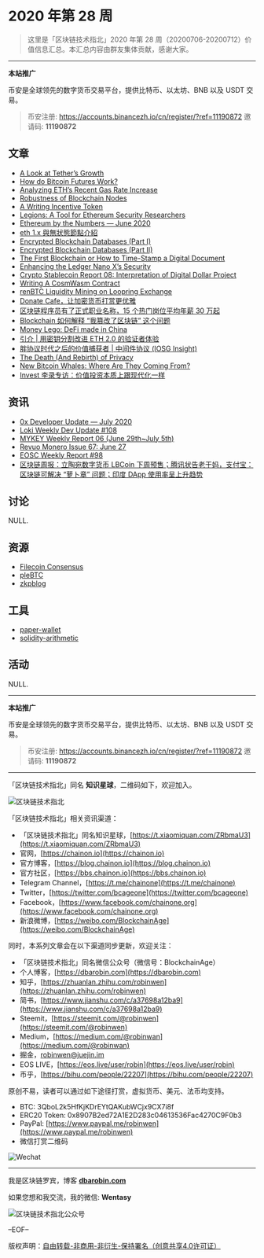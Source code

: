 # 2020 年第 28 周

> 这里是「区块链技术指北」2020 年第 28 周（20200706-20200712）价值信息汇总。本汇总内容由群友集体贡献，感谢大家。

***

**本站推广**

币安是全球领先的数字货币交易平台，提供比特币、以太坊、BNB 以及 USDT 交易。

> 币安注册: https://accounts.binancezh.io/cn/register/?ref=11190872
> 邀请码: **11190872**

## 文章

* [A Look at Tether’s Growth](https://bbs.chainon.io/d/5962)
* [How do Bitcoin Futures Work?](https://bbs.chainon.io/d/5963)
* [Analyzing ETH’s Recent Gas Rate Increase](https://bbs.chainon.io/d/5964)
* [Robustness of Blockchain Nodes](https://bbs.chainon.io/d/5965)
* [A Writing Incentive Token](https://bbs.chainon.io/d/5966)
* [Legions: A Tool for Ethereum Security Researchers](https://bbs.chainon.io/d/5967)
* [Ethereum by the Numbers — June 2020](https://bbs.chainon.io/d/5968)
* [eth 1.x 與無狀態節點介紹](https://bbs.chainon.io/d/5969)
* [Encrypted Blockchain Databases (Part I)](https://bbs.chainon.io/d/5970)
* [Encrypted Blockchain Databases (Part II)](https://bbs.chainon.io/d/5971)
* [The First Blockchain or How to Time-Stamp a Digital Document](https://bbs.chainon.io/d/5972)
* [Enhancing the Ledger Nano X’s Security](https://bbs.chainon.io/d/5973)
* [Crypto Stablecoin Report 08: Interpretation of Digital Dollar Project](https://bbs.chainon.io/d/5975)
* [Writing A CosmWasm Contract](https://bbs.chainon.io/d/5979)
* [renBTC Liquidity Mining on Loopring Exchange](https://bbs.chainon.io/d/5980)
* [Donate Cafe，让加密货币打赏更优雅](https://bbs.chainon.io/d/5981)
* [区块链程序员有了正式职业名称，15 个热门岗位平均年薪 30 万起](https://bbs.chainon.io/d/5982)
* [Blockchain 如何解释 “我篡改了区块链” 这个问题](https://bbs.chainon.io/d/5983)
* [Money Lego: DeFi made in China](https://bbs.chainon.io/d/5990)
* [引介 | 用密钥分割改进 ETH 2.0 的验证者体验](https://bbs.chainon.io/d/5991)
* [胖协议时代之后的价值捕获者 | 中间件协议 (IOSG Insight)](https://bbs.chainon.io/d/5992)
* [The Death (And Rebirth) of Privacy](https://bbs.chainon.io/d/5993)
* [New Bitcoin Whales: Where Are They Coming From?](https://bbs.chainon.io/d/5994)
* [Invest 李录专访：价值投资本质上跟现代化一样](https://bbs.chainon.io/d/5995)

## 资讯

* [0x Developer Update — July 2020](https://bbs.chainon.io/d/5961)
* [Loki Weekly Dev Update #108](https://bbs.chainon.io/d/5974)
* [MYKEY Weekly Report 06 (June 29th~July 5th)](https://bbs.chainon.io/d/5976)
* [Revuo Monero Issue 67: June 27](https://bbs.chainon.io/d/5977)
* [EOSC Weekly Report #98](https://bbs.chainon.io/d/5978)
* [区块链周报：立陶宛数字货币 LBCoin 下周预售；腾讯状告老干妈，支付宝：区块链可解决 “萝卜章” 问题；印度 DApp 使用率呈上升趋势](https://bbs.chainon.io/d/5984)

## 讨论

NULL.

## 资源

* [Filecoin Consensus](https://bbs.chainon.io/d/5986)
* [pleBTC](https://bbs.chainon.io/d/5987)
* [zkpblog](https://bbs.chainon.io/d/5989)

## 工具

* [paper-wallet](https://bbs.chainon.io/d/5985)
* [solidity-arithmetic](https://bbs.chainon.io/d/5988)

## 活动

NULL.

***

**本站推广**

币安是全球领先的数字货币交易平台，提供比特币、以太坊、BNB 以及 USDT 交易。

> 币安注册: https://accounts.binancezh.io/cn/register/?ref=11190872
> 邀请码: **11190872**

***

「区块链技术指北」同名 **知识星球**，二维码如下，欢迎加入。

![区块链技术指北](https://cdn.dbarobin.com/3YzonTR.png)

「区块链技术指北」相关资讯渠道：

* 「区块链技术指北」同名知识星球，[https://t.xiaomiquan.com/ZRbmaU3](https://t.xiaomiquan.com/ZRbmaU3)
* 官网，[https://chainon.io](https://chainon.io)
* 官方博客，[https://blog.chainon.io](https://blog.chainon.io)
* 官方社区，[https://bbs.chainon.io](https://bbs.chainon.io)
* Telegram Channel，[https://t.me/chainone](https://t.me/chainone)
* Twitter，[https://twitter.com/bcageone](https://twitter.com/bcageone)
* Facebook，[https://www.facebook.com/chainone.org](https://www.facebook.com/chainone.org)
* 新浪微博，[https://weibo.com/BlockchainAge](https://weibo.com/BlockchainAge)

同时，本系列文章会在以下渠道同步更新，欢迎关注：

* 「区块链技术指北」同名微信公众号（微信号：BlockchainAge）
* 个人博客，[https://dbarobin.com](https://dbarobin.com)
* 知乎，[https://zhuanlan.zhihu.com/robinwen](https://zhuanlan.zhihu.com/robinwen)
* 简书，[https://www.jianshu.com/c/a37698a12ba9](https://www.jianshu.com/c/a37698a12ba9)
* Steemit，[https://steemit.com/@robinwen](https://steemit.com/@robinwen)
* Medium，[https://medium.com/@robinwan](https://medium.com/@robinwan)
* 掘金，[robinwen@juejin.im](https://juejin.im/user/5673ccae60b2260ee435f89a/posts)
* EOS LIVE，[https://eos.live/user/robin](https://eos.live/user/robin)
* 币乎，[https://bihu.com/people/22207](https://bihu.com/people/22207)

原创不易，读者可以通过如下途径打赏，虚拟货币、美元、法币均支持。

* BTC: 3QboL2k5HfKjKDrEYtQAKubWCjx9CX7i8f
* ERC20 Token: 0x8907B2ed72A1E2D283c04613536Fac4270C9F0b3
* PayPal: [https://www.paypal.me/robinwen](https://www.paypal.me/robinwen)
* 微信打赏二维码

![Wechat](https://cdn.dbarobin.com/SzoNl5b.jpg)

***

我是区块链罗宾，博客 **[dbarobin.com](https://dbarobin.com/)**

如果您想和我交流，我的微信: **Wentasy**

![区块链技术指北公众号](https://cdn.dbarobin.com/w0wignb.png)

–EOF–

版权声明：[自由转载-非商用-非衍生-保持署名（创意共享4.0许可证）](http://creativecommons.org/licenses/by-nc-nd/4.0/deed.zh)
